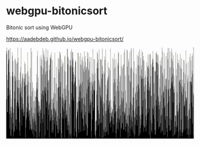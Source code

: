 # webgpu-bitonicsort

Bitonic sort using WebGPU

https://aadebdeb.github.io/webgpu-bitonicsort/

![](https://raw.githubusercontent.com/aadebdeb/webgpu-bitonicsort/386d01361eaaf9ff222eda2c36aac5d797feff76/bitonicsort.gif)